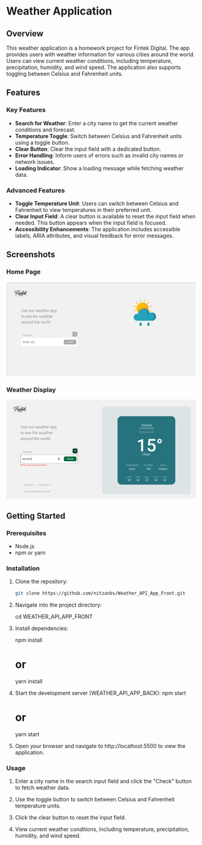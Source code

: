 # Weather Application

## Overview

This weather application is a homework project for Fintek Digital. The app provides users with weather information for various cities around the world. Users can view current weather conditions, including temperature, precipitation, humidity, and wind speed. The application also supports toggling between Celsius and Fahrenheit units.

## Features

### Key Features

- **Search for Weather**: Enter a city name to get the current weather conditions and forecast.
- **Temperature Toggle**: Switch between Celsius and Fahrenheit units using a toggle button.
- **Clear Button**: Clear the input field with a dedicated button.
- **Error Handling**: Inform users of errors such as invalid city names or network issues.
- **Loading Indicator**: Show a loading message while fetching weather data.

### Advanced Features

- **Toggle Temperature Unit**: Users can switch between Celsius and Fahrenheit to view temperatures in their preferred unit.
- **Clear Input Field**: A clear button is available to reset the input field when needed. This button appears when the input field is focused.
- **Accessibility Enhancements**: The application includes accessible labels, ARIA attributes, and visual feedback for error messages.

## Screenshots

### Home Page
![Home Page](src\img\homePage.png)

### Weather Display
![Weather Display](src\img\homePageWeather.png)

## Getting Started

### Prerequisites

- Node.js
- npm or yarn

### Installation

1. Clone the repository:

   ```bash
   git clone https://github.com/nitzanbs/Weather_API_App_Front.git

2. Navigate into the project directory:

   cd WEATHER_API_APP_FRONT

3. Install dependencies:

   npm install
   # or
   yarn install

4. Start the development server (WEATHER_API_APP_BACK):
   npm start
   # or
   yarn start


5. Open your browser and navigate to http://localhost:5500 to view the application.

### Usage

1. Enter a city name in the search input field and click the "Check" button to fetch weather data.

2. Use the toggle button to switch between Celsius and Fahrenheit temperature units.

3. Click the clear button to reset the input field.

4. View current weather conditions, including temperature, precipitation, humidity, and wind speed.

